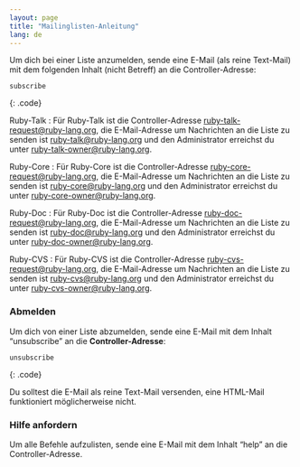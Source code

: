 ```yaml
---
layout: page
title: "Mailinglisten-Anleitung"
lang: de
---
```


Um dich bei einer Liste anzumelden, sende eine E-Mail (als reine Text-Mail)
mit dem folgenden Inhalt (nicht Betreff) an die Controller-Adresse:

    subscribe
{: .code}

Ruby-Talk
: Für Ruby-Talk ist die Controller-Adresse
  [ruby-talk-request@ruby-lang.org](mailto:ruby-talk-request@ruby-lang.org), die
  E-Mail-Adresse um Nachrichten an die Liste zu senden ist
  [ruby-talk@ruby-lang.org](mailto:ruby-talk@ruby-lang.org) und den
  Administrator erreichst du unter
  [ruby-talk-owner@ruby-lang.org](mailto:ruby-talk-owner@ruby-lang.org).

Ruby-Core
: Für Ruby-Core ist die Controller-Adresse
  [ruby-core-request@ruby-lang.org](mailto:ruby-core-request@ruby-lang.org), die
  E-Mail-Adresse um Nachrichten an die Liste zu senden ist
  [ruby-core@ruby-lang.org](mailto:ruby-core@ruby-lang.org) und den
  Administrator erreichst du unter
  [ruby-core-owner@ruby-lang.org](mailto:ruby-core-owner@ruby-lang.org).

Ruby-Doc
: Für Ruby-Doc ist die Controller-Adresse
  [ruby-doc-request@ruby-lang.org](mailto:ruby-doc-request@ruby-lang.org), die
  E-Mail-Adresse um Nachrichten an die Liste zu senden ist
  [ruby-doc@ruby-lang.org](mailto:ruby-doc@ruby-lang.org) und den
  Administrator erreichst du unter
  [ruby-doc-owner@ruby-lang.org](mailto:ruby-doc-owner@ruby-lang.org).

Ruby-CVS
: Für Ruby-CVS ist die Controller-Adresse
  [ruby-cvs-request@ruby-lang.org](mailto:ruby-cvs-request@ruby-lang.org), die
  E-Mail-Adresse um Nachrichten an die Liste zu senden ist
  [ruby-cvs@ruby-lang.org](mailto:ruby-cvs@ruby-lang.org) und den
  Administrator erreichst du unter
  [ruby-cvs-owner@ruby-lang.org](mailto:ruby-cvs-owner@ruby-lang.org).

### Abmelden

Um dich von einer Liste abzumelden, sende eine E-Mail mit
dem Inhalt “unsubscribe” an die **Controller-Adresse**:

    unsubscribe
{: .code}

Du solltest die E-Mail als reine Text-Mail versenden, eine HTML-Mail
funktioniert möglicherweise nicht.

### Hilfe anfordern

Um alle Befehle aufzulisten, sende eine E-Mail mit dem Inhalt “help”
an die Controller-Adresse.

